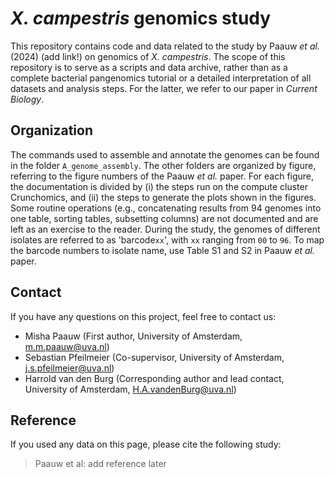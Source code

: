 # *X. campestris* genomics study

This repository contains code and data related to the study by Paauw *et al.* (2024) (add link!) on genomics of *X. campestris*. The scope of this repository is to serve as a scripts and data archive, rather than as a complete bacterial pangenomics tutorial or a detailed interpretation of all datasets and analysis steps. For the latter, we refer to our paper in *Current Biology*.

## Organization

The commands used to assemble and annotate the genomes can be found in the folder `A_genome_assembly`. The other folders are organized by figure, referring to the figure numbers of the Paauw *et al.* paper. For each figure, the documentation is divided by (i) the steps run on the compute cluster Crunchomics, and (ii) the steps to generate the plots shown in the figures. Some routine operations (e.g., concatenating results from 94 genomes into one table, sorting tables, subsetting columns) are not documented and are left as an exercise to the reader. During the study, the genomes of different isolates are referred to as 'barcode`xx`', with `xx` ranging from `00` to `96`. To map the barcode numbers to isolate name, use Table S1 and S2 in Paauw *et al.* paper.

## Contact

If you have any questions on this project, feel free to contact us:

* Misha Paauw (First author, University of Amsterdam, m.m.paauw@uva.nl)
* Sebastian Pfeilmeier (Co-supervisor, University of Amsterdam, j.s.pfeilmeier@uva.nl)
* Harrold van den Burg (Corresponding author and lead contact, University of Amsterdam, H.A.vandenBurg@uva.nl)

## Reference

If you used any data on this page, please cite the following study:

> Paauw et al: add reference later 
